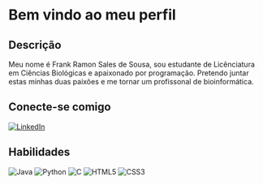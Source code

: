# Bem vindo ao meu perfil
## Descrição
Meu nome é Frank Ramon Sales de Sousa, sou estudante de Licênciatura em Ciências Biológicas e apaixonado por programação. Pretendo juntar estas minhas duas paixões e me tornar um profissonal de bioinformática.

## Conecte-se comigo
 [![LinkedIn](https://img.shields.io/badge/LinkedIn-FFF?style=for-the-badge&logo=linkedin&logoColor=0E76A8)](https://www.linkedin.com/in/frank-sousa-213364184)
## Habilidades
 ![Java](https://img.shields.io/badge/Java-FFF?style=for-the-badge&logo=java)
 ![Python](https://img.shields.io/badge/Python-FFF?style=for-the-badge&logo=python)
  ![C](https://img.shields.io/badge/C-FFF?style=for-the-badge&logo=c)
   ![HTML5](https://img.shields.io/badge/HTML5-FFF?style=for-the-badge&logo=html5)
    ![CSS3](https://img.shields.io/badge/CSS3-FFF?style=for-the-badge&logo=css3&logoColor=264CE4) 